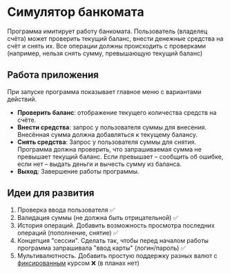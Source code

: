 # Симулятор банкомата

Программа имитирует работу банкомата. Пользователь (владелец счёта) может проверить
текущий баланс, внести денежные средства на счёт и снять их. Все операции должны происходить с проверками
(например, нельзя снять сумму, превышающую текущий баланс)

## Работа приложения
При запуске программа показывает главное меню с вариантами действий.
* **Проверить баланс**: отображение текущего количества средств на счёте.
* **Внести средства**: запрос у пользователя суммы для внесения. Внесённая сумма должна 
добавляться к текущему балансу.
* **Снять средства**: Запрос у пользователя суммы для снятия. Программа должна проверить,
что запрашиваемая сумма не превышает текущий баланс. Если превышает &ndash; сообщить об ошибке, если нет
&ndash; выдать деньги и вычесть сумму из баланса.
* **Выход**: Завершение работы программы. 

## Идеи для развития
1. Проверка ввода пользователя ✅
2. Валидация суммы (не должна быть отрицательной) ✅
3. История операций. Добавить возможность просмотра последних операций (пополнение, снятие) ✅
4. Концепция "сессии". Сделать так, чтобы перед началом работы программа запрашивала "ввод карты" (логин/пароль) ✅
5. Мультивалютность. Добавить простую поддержку разных валют с <u>фиксированным</u> курсом ❌ (в планах нет)